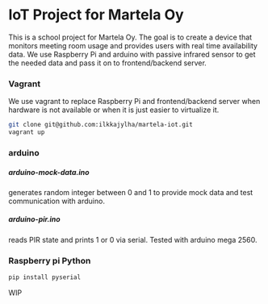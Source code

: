 # IoT Project for Martela Oy
This is a school project for Martela Oy. The goal is to create a device that monitors meeting room usage and provides users with real time availability data. We use Raspberry Pi and arduino with passive infrared sensor to get the needed data and pass it on to frontend/backend server.


### Vagrant
We use vagrant to replace Raspberry Pi and frontend/backend server when hardware is not available or when it is just easier to virtualize it.
``` sh
git clone git@github.com:ilkkajylha/martela-iot.git
vagrant up
```

### arduino

##### arduino-mock-data.ino
generates random integer between 0 and 1 to provide mock data and test communication with arduino.


##### arduino-pir.ino
reads PIR state and prints 1 or 0 via serial.
Tested with arduino mega 2560.

### Raspberry pi Python
``` sh
pip install pyserial
``` 
WIP
